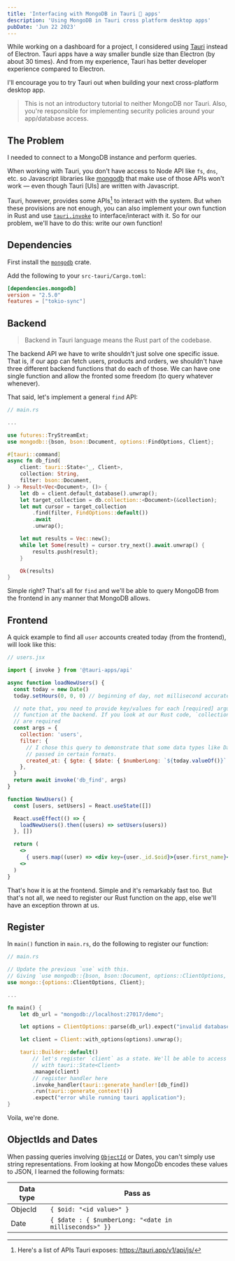 ```yaml
---
title: 'Interfacing with MongoDB in Tauri 🦀 apps'
description: 'Using MongoDB in Tauri cross platform desktop apps'
pubDate: 'Jun 22 2023'
---
```


While working on a dashboard for a project, I considered using [Tauri](https://tauri.app) instead of Electron. Tauri apps have a way smaller bundle size than Electron (by about 30 times). And from my experience, Tauri has better developer experience compared to Electron.

I'll encourage you to try Tauri out when building your next cross-platform desktop app.

> This is not an introductory tutorial to neither MongoDB nor Tauri. Also, you're responsible for implementing security policies around your app/database access.

## The Problem

I needed to connect to a MongoDB instance and perform queries.

When working with Tauri, you don't have access to Node API like `fs`, `dns`, etc. so Javascript libraries like [mongodb](https://www.npmjs.com/package/mongodb) that make use of those APIs won't work — even though Tauri [UIs] are written with Javascript.

Tauri, however, provides some APIs[^1] to interact with the system. But when these provisions are not enough, you can also implement your own function in Rust and use [`tauri.invoke`](https://tauri.app/v1/api/js/tauri#invoke) to interface/interact with it. So for our problem, we'll have to do this: write our own function!

## Dependencies

First install the [`mongodb`](https://crates.io/crates/mongodb) crate.

Add the following to your `src-tauri/Cargo.toml`:

```toml
[dependencies.mongodb]
version = "2.5.0"
features = ["tokio-sync"]
```

## Backend

> Backend in Tauri language means the Rust part of the codebase.

The backend API we have to write shouldn't just solve one specific issue. That is, if our app can fetch users, products and orders, we shouldn't have three different backend functions that do each of those. We can have one single function and allow the fronted some freedom (to query whatever whenever).

That said, let's implement a general `find` API:

```rust
// main.rs

...

use futures::TryStreamExt;
use mongodb::{bson, bson::Document, options::FindOptions, Client};

#[tauri::command]
async fn db_find(
    client: tauri::State<'_, Client>,
    collection: String,
    filter: bson::Document,
) -> Result<Vec<Document>, ()> {
    let db = client.default_database().unwrap();
    let target_collection = db.collection::<Document>(&collection);
    let mut cursor = target_collection
        .find(filter, FindOptions::default())
        .await
        .unwrap();

    let mut results = Vec::new();
    while let Some(result) = cursor.try_next().await.unwrap() {
        results.push(result);
    }

    Ok(results)
}
```

Simple right? That's all for `find` and we'll be able to query MongoDB from the frontend in any manner that MongoDB allows.

## Frontend

A quick example to find all `user` accounts created today (from the frontend), will look like this:

```jsx
// users.jsx

import { invoke } from '@tauri-apps/api'

async function loadNewUsers() {
  const today = new Date()
  today.setHours(0, 0, 0) // beginning of day, not millisecond accurate

  // note that, you need to provide key/values for each [required] argument you specified for the
  // function at the backend. If you look at our Rust code, `collection: string` and `filter: object`
  // are required
  const args = {
    collection: 'users',
    filter: {
      // I chose this query to demonstrate that some data types like Dates and ObjectIDs need to be
      // passed in certain formats.
      created_at: { $gte: { $date: { $numberLong: `${today.valueOf()}` } } },
    },
  }
  return await invoke('db_find', args)
}

function NewUsers() {
  const [users, setUsers] = React.useState([])

  React.useEffect(() => {
    loadNewUsers().then((users) => setUsers(users))
  }, [])

  return (
    <>
      { users.map((user) => <div key={user._id.$oid}>{user.first_name}</div>) }
    <>
  )
}
```

That's how it is at the frontend. Simple and it's remarkably fast too. But that's not all, we need to register our Rust function on the app, else we'll have an exception thrown at us.

## Register

In `main()` function in `main.rs`, do the following to register our function:

```rust
// main.rs

// Update the previous `use` with this.
// Giving `use mongodb::{bson, bson::Document, options::ClientOptions, options::FindOptions, Client}`
use mongo::{options::ClientOptions, Client};

...

fn main() {
    let db_url = "mongodb://localhost:27017/demo";

    let options = ClientOptions::parse(db_url).expect("invalid database url");

    let client = Client::with_options(options).unwrap();

    tauri::Builder::default()
        // let's register `client` as a state. We'll be able to access it from the function
        // with tauri::State<Client>
        .manage(client)
        // register handler here
        .invoke_handler(tauri::generate_handler![db_find])
        .run(tauri::generate_context!())
        .expect("error while running tauri application");
}

```

Voila, we're done.

## ObjectIds and Dates

When passing queries involving [`ObjectId`](https://www.mongodb.com/docs/manual/reference/bson-types/#objectid) or Dates, you can't simply use string representations. From looking at how MongoDb encodes these values to JSON, I learned the following formats:

| Data type                         | Pass as                                                            |
|-----------------------------------|--------------------------------------------------------------------|
| ObjecId                           | `{ $oid: "<id value>" }`                                           |
| Date                              | `{ $date : { $numberLong: "<date in milliseconds>" }}`

[^1]: Here's a list of APIs Tauri exposes: https://tauri.app/v1/api/js/
